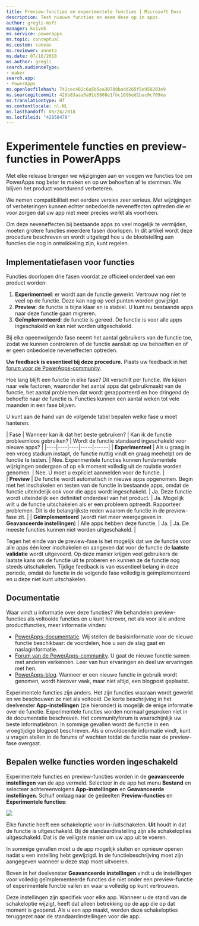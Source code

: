 ```yaml
---
title: Preview-functies en experimentele functies | Microsoft Docs
description: Test nieuwe functies en neem deze op in apps.
author: gregli-msft
manager: kvivek
ms.service: powerapps
ms.topic: conceptual
ms.custom: canvas
ms.reviewer: anneta
ms.date: 07/16/2018
ms.author: gregli
search.audienceType:
- maker
search.app:
- PowerApps
ms.openlocfilehash: 741cec402c6a5b5ea30700badd265f5e950203e9
ms.sourcegitcommit: 429b83aaa5a91d5868e1fbc169bed1bac0c709ea
ms.translationtype: HT
ms.contentlocale: nl-NL
ms.lasthandoff: 08/24/2018
ms.locfileid: "42858470"
---
```

# <a name="understand-experimental-and-preview-features-in-powerapps"></a>Experimentele functies en preview-functies in PowerApps

Met elke release brengen we wijzigingen aan en voegen we functies toe om PowerApps nog beter te maken en op uw behoeften af te stemmen. We blijven het product voortdurend verbeteren.  

We nemen compatibiliteit met eerdere versies zeer serieus. Met wijzigingen of verbeteringen kunnen echter onbedoelde neveneffecten optreden die er voor zorgen dat uw app niet meer precies werkt als voorheen.

Om deze neveneffecten bij bestaande apps zo veel mogelijk te vermijden, moeten grotere functies meerdere fasen doorlopen. In dit artikel wordt deze procedure beschreven en wordt uitgelegd hoe u de blootstelling aan functies die nog in ontwikkeling zijn, kunt regelen.

## <a name="feature-roll-out-stages"></a>Implementatiefasen voor functies

Functies doorlopen drie fasen voordat ze officieel onderdeel van een product worden:

1. **Experimenteel**: er wordt aan de functie gewerkt. Vertrouw nog niet te veel op de functie. Deze kan nog op veel punten worden gewijzigd.
1. **Preview**: de functie is bijna klaar en is stabiel. U kunt nu bestaande apps naar deze functie gaan migreren.
1. **Geïmplementeerd**: de functie is gereed. De functie is voor alle apps ingeschakeld en kan niet worden uitgeschakeld.

Bij elke opeenvolgende fase neemt het aantal gebruikers van de functie toe, zodat we kunnen controleren of de functie aansluit op uw behoeften en of er geen onbedoelde neveneffecten optreden.

**Uw feedback is essentieel bij deze procedure.**  Plaats uw feedback in het [forum voor de PowerApps-community](https://powerusers.microsoft.com/t5/PowerApps-Community/ct-p/PowerApps1).

Hoe lang blijft een functie in elke fase? Dit verschilt per functie. We kijken naar vele factoren, waaronder het aantal apps dat gebruikmaakt van de functie, het aantal problemen dat wordt gerapporteerd en hoe dringend de behoefte naar de functie is. Functies kunnen een aantal weken tot vele maanden in een fase blijven.

U kunt aan de hand van de volgende tabel bepalen welke fase u moet hanteren: 

| Fase | Wanneer kan ik dat het beste gebruiken? | Kan ik de functie probleemloos gebruiken? | Wordt de functie standaard ingeschakeld voor nieuwe apps? | 
|----|----|----|-----|------|
| **Experimenteel** | Als u graag in een vroeg stadium instapt, de functie nuttig vindt en graag meehelpt om de functie te testen. | Nee.  Experimentele functies kunnen fundamentele wijzigingen ondergaan of op elk moment volledig uit de roulatie worden genomen. | Nee. U moet u expliciet aanmelden voor de functie.  |  
| **Preview** | De functie wordt automatisch in nieuwe apps opgenomen.  Begin met het inschakelen en testen van de functie in bestaande apps, omdat de functie uiteindelijk ook voor die apps wordt ingeschakeld. | Ja. Deze functie wordt uiteindelijk een definitief onderdeel van het product.  | Ja. Mogelijk wilt u de functie uitschakelen als er een probleem optreedt.  Rapporteer problemen. Dit is de belangrijkste reden waarom de functie in de preview-fase zit. | 
| **Geïmplementeerd** (wordt niet meer weergegeven in **Geavanceerde instellingen**) | Alle apps hebben deze functie. | Ja. | Ja.  De meeste functies kunnen niet worden uitgeschakeld.  |  

Tegen het einde van de preview-fase is het mogelijk dat we de functie voor alle apps één keer inschakelen en aangeven dat voor de functie de **laatste validatie** wordt uitgevoerd.  Op deze manier krijgen veel gebruikers de laatste kans om de functie uit te proberen en kunnen ze de functie nog steeds uitschakelen. Tijdige feedback is van essentieel belang in deze periode, omdat de functie in de volgende fase volledig is geïmplementeerd en u deze niet kunt uitschakelen.  

## <a name="documentation"></a>Documentatie

Waar vindt u informatie over deze functies?  We behandelen preview-functies als voltooide functies en u kunt hierover, net als voor alle andere productfuncties, meer informatie vinden: 
- [PowerApps-documentatie](https://docs.microsoft.com/powerapps/maker/canvas-apps/getting-started). Wij stellen de basisinformatie voor de nieuwe functie beschikbaar: de voordelen, hoe u aan de slag gaat en naslaginformatie.
- [Forum van de PowerApps-community](https://powerusers.microsoft.com/t5/PowerApps-Community/ct-p/PowerApps1).  U gaat de nieuwe functie samen met anderen verkennen. Leer van hun ervaringen en deel uw ervaringen met hen.
- [PowerApps-blog](https://powerapps.microsoft.com/blog/).  Wanneer er een nieuwe functie in gebruik wordt genomen, wordt hierover vaak, maar niet altijd, een blogpost geplaatst.

Experimentele functies zijn anders.  Het zijn functies waaraan wordt gewerkt en we beschouwen ze niet als voltooid. De korte beschrijving in het deelvenster **App-instellingen** (zie hieronder) is mogelijk de enige informatie over de functie. Experimentele functies worden normaal gesproken niet in de documentatie beschreven. Het communityforum is waarschijnlijk uw beste informatiebron.  In sommige gevallen wordt de functie in een vroegtijdige blogpost beschreven.  Als u onvoldoende informatie vindt, kunt u vragen stellen in de forums of wachten totdat de functie naar de preview-fase overgaat.

## <a name="controlling-which-features-are-enabled"></a>Bepalen welke functies worden ingeschakeld

Experimentele functies en preview-functies worden in de **geavanceerde instellingen** van de app vermeld.  Selecteer in de app het menu **Bestand** en selecteer achtereenvolgens **App-instellingen** en **Geavanceerde instellingen**. Schuif omlaag naar de gedeelten **Preview-functies** en **Experimentele functies**:

![](media/working-with-experimental/advanced-settings.png)

Elke functie heeft een schakeloptie voor in-/uitschakelen.  **Uit** houdt in dat de functie is uitgeschakeld.  Bij de standaardinstelling zijn alle schakelopties uitgeschakeld. Dat is de veiligste manier om uw app uit te voeren.

In sommige gevallen moet u de app mogelijk sluiten en opnieuw openen nadat u een instelling hebt gewijzigd.  In de functiebeschrijving moet zijn aangegeven wanneer u deze stap moet uitvoeren.

Boven in het deelvenster **Geavanceerde instellingen** vindt u de instellingen voor volledig geïmplementeerde functies die niet onder een preview-functie of experimentele functie vallen en waar u volledig op kunt vertrouwen. 

Deze instellingen zijn specifiek voor elke app. Wanneer u de stand van de schakeloptie wijzigt, heeft dat alleen betrekking op de app die op dat moment is geopend. Als u een app maakt, worden deze schakelopties teruggezet naar de standaardinstellingen voor die app.
